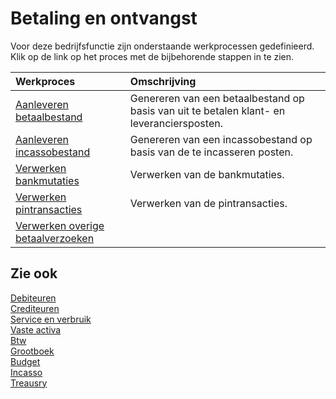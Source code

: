 # Betaling en ontvangst

Voor deze bedrijfsfunctie zijn onderstaande werkprocessen gedefinieerd. Klik op de link op het proces met de bijbehorende stappen in te zien.

Werkproces | Omschrijving
:--- | :---
[Aanleveren betaalbestand](aanleveren-betaalbestand/) | Genereren van een betaalbestand op basis van uit te betalen klant- en leveranciersposten.
[Aanleveren incassobestand](aanleveren-incassobestand/) | Genereren van een incassobestand op basis van de te incasseren posten.
[Verwerken bankmutaties](verwerken-bankmutaties/) | Verwerken van de bankmutaties.
[Verwerken pintransacties](verwerken-pintransacties/) | Verwerken van de pintransacties.
[Verwerken overige betaalverzoeken](verwerken-overige-betaalverzoeken/) | 

## Zie ook

[Debiteuren](../debiteuren/)  
[Crediteuren](../crediteuren/)  
[Service en verbruik](../service-en-verbruik/)  
[Vaste activa](../vaste-activa/)  
[Btw](b../tw/)  
[Grootboek](../grootboek/)  
[Budget](../budget/)  
[Incasso](../incasso/)  
[Treausry](../treasury/)
